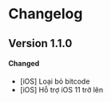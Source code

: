 # Changelog

## Version 1.1.0

<!-- #### Added -->
#### Changed

- [iOS] Loại bỏ bitcode
- [iOS] Hỗ trợ iOS 11 trở lên

<!-- #### Deprecated -->
<!-- #### Removed -->
<!-- #### Fixed -->
<!-- #### Security -->
